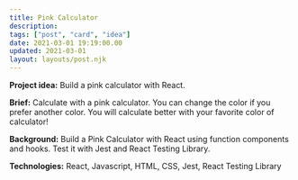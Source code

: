 ```yaml
---
title: Pink Calculator
description:
tags: ["post", "card", "idea"]
date: 2021-03-01 19:19:00.00
updated: 2021-03-01
layout: layouts/post.njk
---
```


**Project idea:** Build a pink calculator with React.

**Brief:** Calculate with a pink calculator. You can change the color if you prefer another color. You will calculate better with your favorite color of calculator!

**Background:** Build a Pink Calculator with React using function components and hooks. Test it with Jest and React Testing Library.

**Technologies:** React, Javascript, HTML, CSS, Jest, React Testing Library
